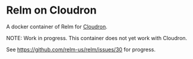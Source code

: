 # Relm on Cloudron

A docker container of Relm for [Cloudron](https://www.cloudron.io/).

NOTE: Work in progress. This container does not yet work with Cloudron.

See https://github.com/relm-us/relm/issues/30 for progress.
